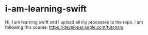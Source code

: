 # i-am-learning-swift
 Hi, I am learning swift and I upload all my processes to the repo.
 I am following this course: https://developer.apple.com/tutorials 
